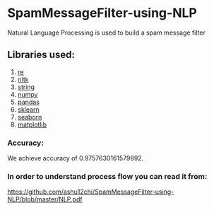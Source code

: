 # SpamMessageFilter-using-NLP
Natural Language Processing is used to build a spam message filter
## Libraries used:
  1. [re](https://docs.python.org/3/library/re.html)
  2. [nltk](https://www.nltk.org/)
  3. [string](https://docs.python.org/3/library/string.html)
  4. [numpy](https://numpy.org/)
  5. [pandas](https://pandas.pydata.org/)
  6. [sklearn](https://scikit-learn.org/)
  7. [seaborn](https://seaborn.pydata.org/)
  8. [matplotlib](https://matplotlib.org/)
### Accuracy:
We achieve accuracy of 0.9757630161579892.
### In order to understand process flow you can read it from:
https://github.com/ashu12chi/SpamMessageFilter-using-NLP/blob/master/NLP.pdf
